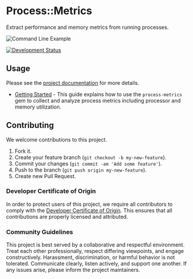 # Process::Metrics

Extract performance and memory metrics from running processes.

![Command Line Example](command-line.png)

[![Development Status](https://github.com/socketry/process-metrics/workflows/Test/badge.svg)](https://github.com/socketry/process-metrics/actions?workflow=Test)

## Usage

Please see the [project documentation](https://socketry.github.io/process-metrics/) for more details.

  - [Getting Started](https://socketry.github.io/process-metrics/guides/getting-started/index) - This guide explains how to use the `process-metrics` gem to collect and analyze process metrics including processor and memory utilization.

## Contributing

We welcome contributions to this project.

1.  Fork it.
2.  Create your feature branch (`git checkout -b my-new-feature`).
3.  Commit your changes (`git commit -am 'Add some feature'`).
4.  Push to the branch (`git push origin my-new-feature`).
5.  Create new Pull Request.

### Developer Certificate of Origin

In order to protect users of this project, we require all contributors to comply with the [Developer Certificate of Origin](https://developercertificate.org/). This ensures that all contributions are properly licensed and attributed.

### Community Guidelines

This project is best served by a collaborative and respectful environment. Treat each other professionally, respect differing viewpoints, and engage constructively. Harassment, discrimination, or harmful behavior is not tolerated. Communicate clearly, listen actively, and support one another. If any issues arise, please inform the project maintainers.

